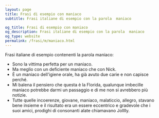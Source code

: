 ```yaml
---
layout: page
title: Frasi di esempio con maniaco 
subtitle: Frasi italiane di esempio con la parola  maniaco

og_title: Frasi di esempio con maniaco 
og_description: Frasi italiane di esempio con la parola  maniaco
og_type: website
permalink: /frasi/m/maniaco.html
---
```


Frasi italiane di esempio contenenti la parola maniaco:


- Sono la vittima perfetta per un maniaco.
- Ma meglio con un deficiente maniaco che con Nick.
- È un maniaco dell'igiene orale, ha già avuto due carie e non capisce perché.
- Mi balena il pensiero che questa è la Florida, qualunque imbecille maniaco potrebbe darmi un passaggio e di me non si avrebbero più notizie.
- Tutte quelle incoerenze, giovane, maniaco, malaticcio, allegro, stavano bene insieme e il risultato era un essere eccentrico e gradevole che i suoi amici, prodighi di consonanti alate chiamavano Jolllly.
